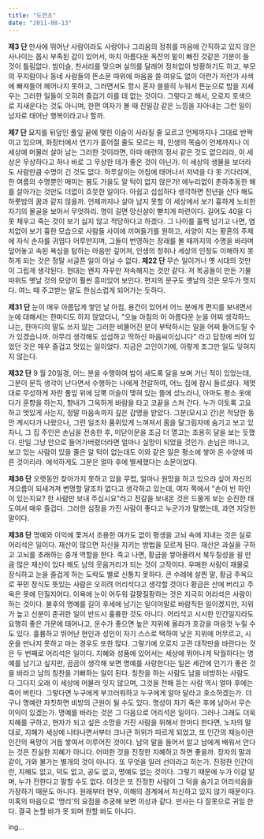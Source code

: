 ```yaml
---
title: "도연초"
date: "2011-08-13"
---
```


**제3 단** 만사에 뛰어난 사람이라도 사랑이나 그리움의 정취를 마음에 간직하고 있지 않은 사나이는 몹시 부족된 감이 있어서, 마치 아름다운 옥잔의 밑이 빠진 것같은 기분이 들 것이 틀림없다. 밤이슬, 찬서리를 맞으며 실의를 달래어 정처없이 방황하기도 하고, 부모의 꾸지람이나 동네 사람들의 뜬소문 따위에 마음을 쓸 여유도 없이 이런가 저런가 사색에 빠져들어 헤어나지 못하고, 그러면서도 항시 혼자 쓸쓸히 누워서 뜬눈으로 밤을 지새우는 그러한 일들이 오히려 즐겁기 이를 데 없는 것이다. 그렇다고 해서, 오로지 호색으로 지새운다는 것도 아니며, 한편 여자가 볼 때 친밀감 같은 느낌을 자아내는 그런 일이 남자로 태어난 행복이라고나 할까.

**제7 단** 묘지를 뒤덮인 풀잎 끝에 맺힌 이슬이 사라질 줄 모르고 언제까지나 그대로 반짝이고 있으며, 화장터에서 연기가 흩어질 줄도 모르는 채, 인생의 목숨이 언제까지나 이 세상에 머물러 살아 남는 그러한 것이라면, 아마 애련의 정서 같은 것도 없으리라, 이 세상은 무상하다고 하나 바로 그 무상한 데가 좋은 것이 아닌가. 이 세상의 생물을 보더라도 사람만큼 수명이 긴 것도 없다. 하루살이는 아침에 태어나서 저녁을 다 못 기다리며, 한 여름의 수명뿐인 매미는 봄도 가을도 알 턱이 없지 않은가! 에누리없이 춘하추동한 해를 살아가는 것만도 더없이 흐뭇한 일이다. 아쉽고 섭섭하다 생각하면 천년을 산다 해도 하룻밤의 꿈과 같지 않을까. 언제까지나 살아 남지 못할 이 세상에서 보기 흉하게 노쇠한 자기의 몰골을 보아서 무엇하리. 명이 길면 망신살이 뻗치게 마련이다. 길어도 40을 다 못 채우고 죽는 것이 보기 싫지 않고 적당하다고 하겠다. 그 나이를 훌쩍 넘기고 나면, 염치없이 보기 흉한 모습으로 사람들 사이에 끼여들기를 원하고, 서양이 지는 황혼의 주제에 자식 손자를 귀엽다 어루만지며, 그들이 번영하는 장래를 볼 때까지의 수명을 바라며 덮어놓고 속된 욕심을 탐하는 마음만 깊어져, 인생의 정취나 세상의 인정도 이해하지 못하게 되는 것은 정말 서글픈 일이 아닐 수 없다. **제22 단** 무슨 일이거나 옛 시대의 것만이 그립게 생각된다. 현대는 왠지 자꾸만 저속해지는 것만 같다. 저 목공들이 만든 기물 따위도 옛날 것의 모양이 훨씬 흥미있어 보인다. 편지의 문구도 옛날의 것은 모두가 멋지다. 여느 때 주고받는 말도 한심스럽게 되어가는 듯하다.

**제31 단** 눈이 매우 아름답게 쌓인 날 아침, 용건이 있어서 어느 분에게 편지를 보내면서 눈에 대해서는 한마디도 하지 않았더니, "오늘 아침의 이 아름다운 눈을 어찌 생각하느냐는, 한마디의 말도 쓰지 않는 그러한 비뚤어진 분이 부탁하시는 일을 어찌 들어드릴 수가 있겠습니까. 아무리 생각해도 섭섭하고 딱하신 마음씨이십니다" 라고 답장에 씌어 있었던 것은 매우 즐겁고 멋있는 일이었다. 지금은 고인이기에, 이렇게 조그만 일도 잊혀지지 않는다.

**제32 단** 9 월 20일경, 어느 분을 수행하여 밤이 새도록 달을 보며 거닌 적이 있었는데, 그분이 문득 생각이 난다면서 수행하는 나에게 전갈하여, 어느 집에 잠시 들르셨다. 제멋대로 무성하게 자란 풀잎 위에 담뿍 이슬이 맺혀 있는 뜰에 섰노라니, 아마도 평소 옷에다가 훈향을 하는지, 향내가 그윽하게 바람을 타고 코끝을 스쳐 간다. 누가 이토록 고요하고 멋있게 사는지, 정말 마음속까지 깊은 감명을 받았다. 그분(모시고 간)은 적당한 동안 계시다가 나왔으나, 그런 일조차 품위있게 느껴져서 몸을 달그림자에 숨기고 보고 있자니, 그 집 주인은 손님을 전송한 후, 미닫이문을 조금 더 열고는 조용히 달을 보는 듯했다. 만일 그냥 안으로 들어가버렸더라면 얼마나 실망이 되었을 것인가. 손님은 떠나고, 보고 있는 사람이 있을 줄은 알 턱이 없는데도 이와 같은 일은 평소에 쌓아 온 수양에 따른 것이리라. 애석하게도 그분은 얼마 후에 별세했다는 소문이었다.

**제36 단** 오랫동안 찾아가지 못하고 있을 무렵, 얼마나 원망을 하고 있으랴 싶어 자신의 게으름이 되새겨져 변명할 말조차 없다고 생각하고 있는데, 여자 쪽에서 "손이 빈 하인이 있는지요? 한 사람만 보내 주십시요"라고 전갈을 보내온 것은 드물게 보는 순진한 태도여서 매우 즐겁다. 그러한 심정을 가진 사람이 좋다고 누군가가 말했는데, 과연 지당한 말이다.

**제38 단** 명예와 이익에 쫓겨서 조용한 여가도 없이 평생을 고뇌 속에 지내는 것은 실로 어리석은 일이다. 재산이 많으면 자신을 지키는 방법을 모르게 된다. 재산은 과실을 구하고 고뇌를 초래하는 중개 역할을 한다. 죽고 나면, 황금을 쌓아올려서 북두칠성을 괼 만큼 많은 재산이 있다 해도 남의 웃음거리가 되는 것이 고작이다. 우매한 사람이 재물로 장식하고 눈을 즐겁게 하는 도락도 별로 신통치 못하다. 큰 수레에 살찐 말, 황금 주옥으로 꾸민 장식도 뜻있는 사람은 오히려 어리석다고 생각할 것이다 황금은 산에 버리고 주옥은 못에 던질지어다. 이욕에 눈이 어두워 갈팡질팡하는 것은 지극히 어리석은 사람이 하는 것이다. 불후의 명예를 길이 후세에 남기는 일이야말로 바람직한 일이겠지만, 지위가 높고 신분이 존귀한 일이 반드시 훌륭한 것도 아니다. 어리석고 시시한 인간일지라도 요행히 좋은 가문에 태어나고, 운수가 좋으면 높은 지위에 올라가 호강을 마음껏 누릴 수도 있다. 훌륭하고 뛰어난 현인과 성인이 자기 스스로 택하여 낮은 지위에 머무르고, 시운을 만나지 못하고 마는 경우도 또한 많다. 그렇기에 오로지 고관 대작만을 바란다는 것은 두 번째로 어리석은 일이다. 지혜와 성품에 있어서는 세상에 뛰어나게 탁월하다는 명예를 남기고 싶지만, 곰곰이 생각해 보면 명예를 사랑한다는 일은 세간에 인기가 좋은 것을 바라고 남의 칭찬을 기뻐하는 일이 된다. 칭찬을 하는 사람도 남을 비방하는 사람도 다 그다지 오래 이 세상에 머물러 잇지 않으며, 그것을 전해 듣는 사람 역시 얼마 후에는 죽어 버린다. 그렇다면 누구에게 부끄러워하고 누구에게 알아 달라고 호소하겠는가. 더구나 명예란 자칫하면 비방의 근원이 될 수도 있다. 명성이 자기 죽은 후에 남아서 무슨 이익이 있겠는가. 명예를 바라는 것은 그 다음으로 어리석은 일이다. 그러나 그래도 더욱 지혜를 구하고, 현자가 되고 싶은 소망을 가진 사람을 위해서 한마디 한다면, 노자의 말대로, 지혜가 세상에 나타나면서부터 크나큰 허위가 따르게 되었고, 또 인간의 재능이란 인간의 욕망이 거듭 쌓여서 이루어진 것이다. 남의 말을 들어서 알고 남에게 배워서 안다는 것은 진실한 지혜가 아니다. 어떠한 것을 진정한 지혜하고 하면 좋을까. 장자의 말과 같이, 가와 불가는 별개의 것이 아니다. 또 무엇을 일러 선이라고 하는가. 진정한 인간이란, 지혜도 없고, 덕도 없고, 공도 없고, 명예도 없는 것이다. 그렇기 때문에 누가 이걸 알며, 누가 전한다고 말할 수도 없다. 이것은 또 진정한 사람이 그 덕을 숨기고 어리석음을 가장하기 때문도 아니다. 원래부터 현우, 이해의 경계에서 처신하고 있지 않기 때문이다. 미혹의 마음으로 '명리'의 요점을 추궁해 보면 이상과 같다. 만사는 다 잘못으로 귀일 한다. 결국 논할 바가 못 되며 원할 바도 아니다.

ing...
